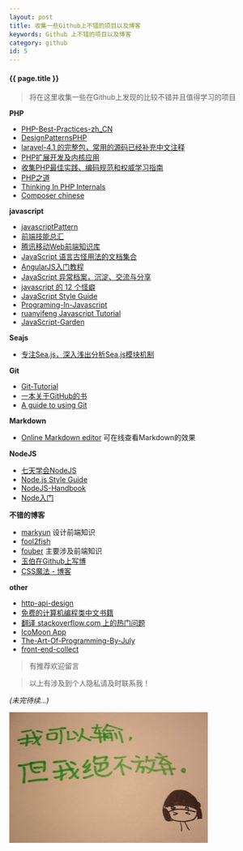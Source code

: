 ```yaml
---
layout: post
title: 收集一些Github上不错的项目以及博客
keywords: Github 上不错的项目以及博客
category: github
id: 5
---
```


#### {{ page.title }}

> 将在这里收集一些在Github上发现的比较不错并且值得学习的项目

__PHP__


* [PHP-Best-Practices-zh_CN](https://github.com/justjavac/PHP-Best-Practices-zh_CN)
* [DesignPatternsPHP](https://github.com/domnikl/DesignPatternsPHP)
* [ laravel-4.1 的完整包，常用的源码已经补充中文注释](https://github.com/5-say/laravel-4.1-quick-start-cn)
* [PHP扩展开发及内核应用](https://github.com/laruence/phpbook)
* [收集PHP最佳实践、编码规范和权威学习指南](https://github.com/wulijun/php-the-right-way)
* [PHP之道](http://wulijun.github.io/php-the-right-way/)
* [Thinking In PHP Internals](https://github.com/reeze/tipi)
* [Composer chinese](http://weizhifeng.net/manage-php-dependency-with-composer.html)

__javascript__


* [javascriptPattern](https://github.com/nanjixiong218/javascriptPattern)
* [前端技能总汇](https://github.com/JacksonTian/fks)
* [腾讯移动Web前端知识库](https://github.com/AlloyTeam/Mars)
* [JavaScript 语言古怪用法的文档集合](https://github.com/sanshi/JavaScript-Garden)
* [AngularJS入门教程](https://github.com/zensh/AngularjsTutorial_cn)
* [JavaScript 异常档案，沉淀、交流与分享](https://github.com/totorojs/javascript-exception-archives)
* [javascript 的 12 个怪癖](https://github.com/justjavac/12-javascript-quirks)
* [JavaScript Style Guide](https://github.com/airbnb/javascript)
* [Programing-In-Javascript](https://github.com/RobinQu/Programing-In-Javascript)
* [ruanyifeng Javascript Tutorial](http://javascript.ruanyifeng.com/)
* [JavaScript-Garden](http://bonsaiden.github.io/JavaScript-Garden/zh/)

__Seajs__


* [专注Sea.js，深入浅出分析Sea.js模块机制](https://github.com/island205/HelloSea.js)

__Git__

* [Git-Tutorial](https://github.com/numbbbbb/Git-Tutorial-By-liaoxuefeng)
* [一本关于GitHub的书](https://github.com/gotgit/gotgithub)
* [A guide to using Git](https://github.com/blynn/gitmagic)


__Markdown__

* [Online Markdown editor](http://dillinger.io/) 可在线查看Markdown的效果


__NodeJS__

* [七天学会NodeJS](http://nqdeng.github.io/7-days-nodejs)
* [Node.js Style Guide](https://github.com/dead-horse/node-style-guide)
* [NodeJS-Handbook](https://github.com/FredKSchott/NodeJS-Handbook)
* [Node入门](http://www.nodebeginner.org/index-zh-cn.html)

__不错的博客__

* [markyun](https://github.com/markyun/My-blog)  设计前端知识
* [fool2fish](https://github.com/fool2fish/blog/issues?state=open)
* [fouber](https://github.com/fouber/blog) 主要涉及前端知识
* [玉伯在Github上写博](https://github.com/lifesinger/lifesinger.github.com/issues?labels=blog)
* [CSS魔法 - 博客](https://github.com/cssmagic/blog)

__other__

* [http-api-design](https://github.com/interagent/http-api-design)
* [免费的计算机编程类中文书籍](https://github.com/justjavac/free-programming-books-zh_CN)
* [翻译 stackoverflow.com 上的热门问题](https://github.com/justjavac/stackoverflow-cn)
* [IcoMoon App](http://icomoon.io/app/#/select)
* [The-Art-Of-Programming-By-July](https://github.com/julycoding/The-Art-Of-Programming-By-July)
* [front-end-collect](https://github.com/foru17/front-end-collect)

> 有推荐欢迎留言

> 以上有涉及到个人隐私请及时联系我！


_(未完待续...)_

<img src="/assets/media/20131121105940895.jpg">
